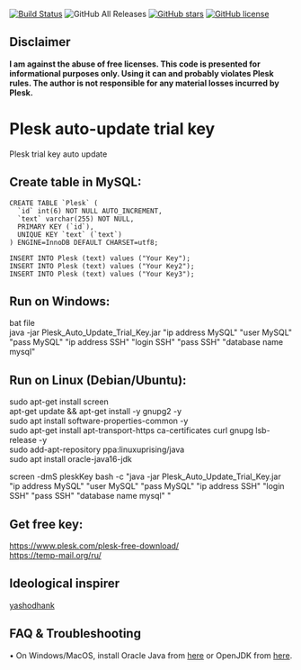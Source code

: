 [![Build Status](https://travis-ci.com/megoRU/Plesk_Auto_Update_Trial_Key.svg?branch=master)](https://travis-ci.com/megoRU/Plesk_Auto_Update_Trial_Key) 
![GitHub All Releases](https://img.shields.io/github/downloads/megoRU/Plesk_Auto_Update_Trial_Key/total) 
[![GitHub stars](https://img.shields.io/github/stars/megoRU/Plesk_Auto_Update_Trial_Key)](https://github.com/megoRU/Plesk_Auto_Update_Trial_Key/stargazers)
[![GitHub license](https://img.shields.io/github/license/megoRU/Plesk_Auto_Update_Trial_Key)](https://github.com/megoRU/Plesk_Auto_Update_Trial_Key/blob/master/LICENSE)

## Disclaimer
<b>I am against the abuse of free licenses. This code is presented for informational purposes only. Using it can and probably violates Plesk rules. The author is not responsible for any material losses incurred by Plesk.</b>

# Plesk auto-update trial key
Plesk trial key auto update

## Create table in MySQL:

```
CREATE TABLE `Plesk` (
  `id` int(6) NOT NULL AUTO_INCREMENT,
  `text` varchar(255) NOT NULL,
  PRIMARY KEY (`id`),
  UNIQUE KEY `text` (`text`)
) ENGINE=InnoDB DEFAULT CHARSET=utf8;
```
```
INSERT INTO Plesk (text) values ("Your Key");
INSERT INTO Plesk (text) values ("Your Key2");
INSERT INTO Plesk (text) values ("Your Key3");
```

##  Run on Windows:
bat file<br>
java -jar Plesk_Auto_Update_Trial_Key.jar "ip address MySQL" "user MySQL" "pass MySQL" "ip address SSH" "login SSH" "pass SSH" "database name mysql"

## Run on Linux (Debian/Ubuntu):
sudo apt-get install screen <br>
apt-get update && apt-get install -y gnupg2 -y <br>
sudo apt install software-properties-common -y <br>
sudo apt-get install apt-transport-https ca-certificates curl gnupg lsb-release -y <br>
sudo add-apt-repository ppa:linuxuprising/java <br>
sudo apt install oracle-java16-jdk <br>

screen -dmS pleskKey bash -c "java -jar Plesk_Auto_Update_Trial_Key.jar "ip address MySQL" "user MySQL" "pass MySQL" "ip address SSH" "login SSH" "pass SSH" "database name mysql" "

## Get free key:
https://www.plesk.com/plesk-free-download/ <br>
https://temp-mail.org/ru/ <br>

## Ideological inspirer

[yashodhank](https://github.com/yashodhank)

## FAQ & Troubleshooting

• On Windows/MacOS, install Oracle Java from [here](https://www.oracle.com/java/technologies/javase-downloads.html) or OpenJDK from [here](https://adoptopenjdk.net/).
